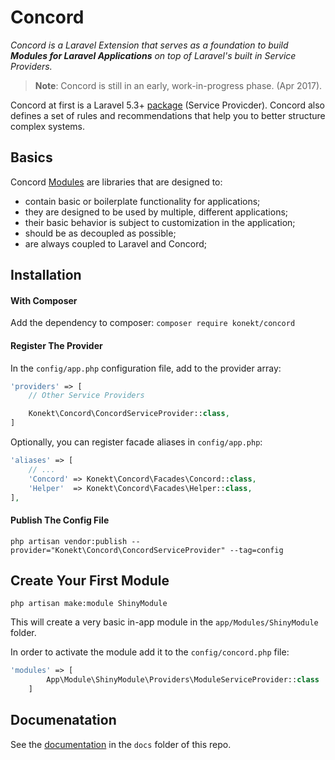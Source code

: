 # Concord

_Concord is a Laravel Extension that serves as a foundation to build **Modules for Laravel Applications** on top of Laravel's built in Service Providers._

> **Note**: Concord is still in an early, work-in-progress phase. (Apr 2017).

Concord at first is a Laravel 5.3+ [package](https://laravel.com/docs/5.3/packages) (Service Provicder). Concord also defines a set of rules and recommendations that help you to better structure complex systems.

## Basics

Concord [Modules](docs/modules.md) are libraries that are designed to:

- contain basic or boilerplate functionality for applications;
- they are designed to be used by multiple, different applications;
- their basic behavior is subject to customization in the application;
- should be as decoupled as possible;
- are always coupled to Laravel and Concord;

## Installation

#### With Composer

Add the dependency to composer: `composer require konekt/concord`

#### Register The Provider

In the `config/app.php` configuration file, add to the provider array:

```php
'providers' => [
    // Other Service Providers

    Konekt\Concord\ConcordServiceProvider::class,
]
```

Optionally, you can register facade aliases in `config/app.php`:

```php
'aliases' => [
    // ...
    'Concord' => Konekt\Concord\Facades\Concord::class,
    'Helper'  => Konekt\Concord\Facades\Helper::class,
],
```

#### Publish The Config File

```
php artisan vendor:publish --provider="Konekt\Concord\ConcordServiceProvider" --tag=config
```

## Create Your First Module

```
php artisan make:module ShinyModule
```

This will create a very basic in-app module in the `app/Modules/ShinyModule` folder.

In order to activate the module add it to the `config/concord.php` file:

```php
'modules' => [
        App\Module\ShinyModule\Providers\ModuleServiceProvider::class
    ]
```

## Documenatation

See the [documentation](docs/index.md) in the `docs` folder of this repo.
